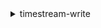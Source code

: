 <details><summary>timestream-write</summary><blockquote>

- **<details><summary>create-database</summary><blockquote>**

  * --database-name
  * --kms-key-id
  * --tags
  * --cli-input-json
  * --cli-input-yaml
  * --generate-cli-skeleton


- **<details><summary>create-table</summary><blockquote>**

  * --database-name
  * --table-name
  * --retention-properties
  * --tags
  * --cli-input-json
  * --cli-input-yaml
  * --generate-cli-skeleton


- **<details><summary>delete-database</summary><blockquote>**

  * --database-name
  * --cli-input-json
  * --cli-input-yaml
  * --generate-cli-skeleton


- **<details><summary>delete-table</summary><blockquote>**

  * --database-name
  * --table-name
  * --cli-input-json
  * --cli-input-yaml
  * --generate-cli-skeleton


- **<details><summary>describe-database</summary><blockquote>**

  * --database-name
  * --cli-input-json
  * --cli-input-yaml
  * --generate-cli-skeleton


- **<details><summary>describe-endpoints</summary><blockquote>**

  * --cli-input-json
  * --cli-input-yaml
  * --generate-cli-skeleton


- **<details><summary>describe-table</summary><blockquote>**

  * --database-name
  * --table-name
  * --cli-input-json
  * --cli-input-yaml
  * --generate-cli-skeleton


- **<details><summary>help</summary><blockquote>**

  * 


- **<details><summary>list-databases</summary><blockquote>**

  * --next-token
  * --max-results
  * --cli-input-json
  * --cli-input-yaml
  * --generate-cli-skeleton


- **<details><summary>list-tables</summary><blockquote>**

  * --database-name
  * --next-token
  * --max-results
  * --cli-input-json
  * --cli-input-yaml
  * --generate-cli-skeleton


- **<details><summary>list-tags-for-resource</summary><blockquote>**

  * --resource-arn
  * --cli-input-json
  * --cli-input-yaml
  * --generate-cli-skeleton


- **<details><summary>tag-resource</summary><blockquote>**

  * --resource-arn
  * --tags
  * --cli-input-json
  * --cli-input-yaml
  * --generate-cli-skeleton


- **<details><summary>untag-resource</summary><blockquote>**

  * --resource-arn
  * --tag-keys
  * --cli-input-json
  * --cli-input-yaml
  * --generate-cli-skeleton


- **<details><summary>update-database</summary><blockquote>**

  * --database-name
  * --kms-key-id
  * --cli-input-json
  * --cli-input-yaml
  * --generate-cli-skeleton


- **<details><summary>update-table</summary><blockquote>**

  * --database-name
  * --table-name
  * --retention-properties
  * --cli-input-json
  * --cli-input-yaml
  * --generate-cli-skeleton


- **<details><summary>write-records</summary><blockquote>**

  * --database-name
  * --table-name
  * --common-attributes
  * --records
  * --cli-input-json
  * --cli-input-yaml
  * --generate-cli-skeleton


</blockquote></details>
</blockquote></details>
</blockquote></details>
</blockquote></details>
</blockquote></details>
</blockquote></details>
</blockquote></details>
</blockquote></details>
</blockquote></details>
</blockquote></details>
</blockquote></details>
</blockquote></details>
</blockquote></details>
</blockquote></details>
</blockquote></details>
</blockquote></details>
</blockquote></details>
